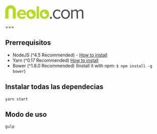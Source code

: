 ![Neolo](neolo.png)


===

## Prerrequisitos
- NodeJS (^4.5 Recommended) - [How to install](https://nodejs.org/es/download/package-manager/)
- Yarn (^0.17 Recommended) [How to install](https://yarnpkg.com/en/docs/install)
- Bower (^1.8.0 Recommended) (Install it with npm: `$ npm install -g bower`)

## Instalar todas las dependecias

```
yarn start
```

## Modo de uso

```
gulp
```
